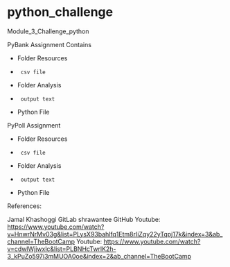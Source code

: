 # python_challenge
Module_3_Challenge_python

PyBank Assignment
  Contains
  - Folder Resources
  -      csv file
  - Folder Analysis
  -      output text
  - Python File

PyPoll Assignment
 - Folder Resources
 -      csv file
 - Folder Analysis
 -      output text
 - Python File


References:

Jamal Khashoggi GitLab
shrawantee GitHub
Youtube: https://www.youtube.com/watch?v=HnwrNrMv03g&list=PLysX93bahlfq1Etm8rIiZqy22yTqpj17k&index=3&ab_channel=TheBootCamp
Youtube: https://www.youtube.com/watch?v=cdwlWjjwxlc&list=PLBNHcTwrlK2h-3_kPuZo597i3mMUOA0oe&index=2&ab_channel=TheBootCamp
